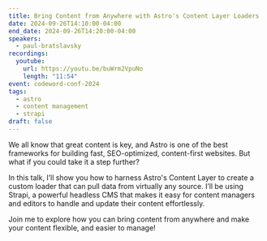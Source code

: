 ```yaml
---
title: Bring Content from Anywhere with Astro's Content Layer Loaders
date: 2024-09-26T14:10:00-04:00
end_date: 2024-09-26T14:20:00-04:00
speakers:
  - paul-bratslavsky
recordings:
  youtube:
    url: https://youtu.be/buWrm2VpuNo
    length: "11:54"
event: codeword-conf-2024
tags:
  - astro
  - content management
  - strapi
draft: false
---
```


We all know that great content is key, and Astro is one of the best frameworks for building fast, SEO-optimized, content-first websites. But what if you could take it a step further?

In this talk, I’ll show you how to harness Astro's Content Layer to create a custom loader that can pull data from virtually any source. I’ll be using Strapi, a powerful headless CMS that makes it easy for content managers and editors to handle and update their content effortlessly.

Join me to explore how you can bring content from anywhere and make your content flexible, and easier to manage!
